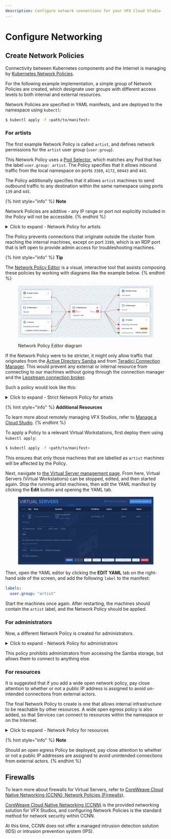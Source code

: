 ```yaml
---
description: Configure network connections for your VFX Cloud Studio
---
```


# Configure Networking

## Create Network Policies

Connectivity between Kubernetes components and the Internet is managing by [Kubernetes Network Policies](https://kubernetes.io/docs/concepts/services-networking/network-policies/).

For the following example implementation, a simple group of Network Policies are created, which designate user groups with different access levels to both internal and external resources.

Network Policies are specified in YAML manifests, and are deployed to the namespace using `kubectl`:

```bash
$ kubectl apply -f <path/to/manifest>
```

### For artists

The first example Network Policy is called `artist`, and defines network permissions for the `artist` user group (`user.group`).

This Network Policy uses a [Pod Selector](https://kubernetes.io/docs/concepts/overview/working-with-objects/labels/), which matches any Pod that has the label `user.group: artist`. The Policy specifies that it allows inbound traffic from the local namespace on ports `3389`, `4172`, `60443` and `443`.

The Policy additionally specifies that it allows `artist` machines to send outbound traffic to any destination within the same namespace using ports `139` and `445`.

{% hint style="info" %}
**Note**

Network Policies are additive - any IP range or port not explicitly included in the Policy will not be accessible.
{% endhint %}

<details>

<summary>Click to expand - Network Policy for artists</summary>

```yaml
apiVersion: networking.k8s.io/v1
kind: NetworkPolicy
metadata:
  name: artist
spec:
  podSelector:
    matchLabels:
      user.group: artist
  policyTypes:
  - Ingress
  - Egress
  ingress:
  - from:
    - namespaceSelector:
        matchLabels:
          kubernetes.io/metadata.name: tenant-sta-vfx1-reference
    ports:
    - protocol: TCP
      port: 3389
    - protocol: TCP
      port: 4172
    - protocol: TCP
      port: 60443
    - protocol: TCP
      port: 443
  egress:
  - to:
    - namespaceSelector:
        matchLabels:
          kubernetes.io/metadata.name: tenant-sta-vfx1-reference
    ports:
    - protocol: TCP
      port: 139
    - protocol: TCP
      port: 445
```

</details>

The Policy prevents connections that originate outside the cluster from reaching the internal machines, except on port `3389`, which is an RDP port that is left open to provide admin access for troubleshooting machines.

{% hint style="info" %}
**Tip**

The [Network Policy Editor](https://editor.networkpolicy.io/) is a visual, interactive tool that assists composing these policies by working with diagrams like the example below.
{% endhint %}

<figure><img src="../../../.gitbook/assets/image (62).png" alt="NetworkPolicy visualization"><figcaption><p>Network Policy Editor diagram</p></figcaption></figure>

If the Network Policy were to be stricter, it might only allow traffic that originates from the [Active Directory Samba](../../../virtual-servers/examples/active-directory-environment-hosted-on-coreweave-cloud/) and from [Teradici Connection Manager](https://www.teradici.com/web-help/pcoip\_connection\_manager\_security\_gateway/19.08/). This would prevent any external or internal resource from connecting to our machines without going through the connection manager and the [Leostream connection broker](../management.md).

Such a policy would look like this:

<details>

<summary>Click to expand - Strict Network Policy for artists</summary>

```yaml
apiVersion: networking.k8s.io/v1
kind: NetworkPolicy
metadata:
  name: artist
spec:
  podSelector:
    matchLabels:
      user.group: artist
  policyTypes:
  - Ingress
  - Egress
  ingress:
  - from:
    - podSelector:
        matchLabels:
          app.kubernetes.io/name: teradici-gateway-teridici-conn-gateway
    ports:
    - protocol: TCP
      port: 3389
    - protocol: TCP
      port: 4172
    - protocol: TCP
      port: 60443
    - protocol: TCP
      port: 443
  egress:
  - to:
    - podSelector:
        matchLabels:
          app.kubernetes.io/name: samba-ad-samba-ad
    ports:
    - protocol: TCP
      port: 139
    - protocol: TCP
      port: 445
```

</details>

{% hint style="info" %}
**Additional Resources**

To learn more about remotely managing VFX Studios, refer to [Manage a Cloud Studio](../management.md).
{% endhint %}

To apply a Policy to a relevant Virtual Workstations, first deploy them using `kubectl apply`:

```bash
$ kubectl apply -f <path/to/manifest>
```

This ensures that only those machines that are labelled as `artist` machines will be affected by the Policy.

Next, navigate to [the Virtual Server management page](https://cloud.coreweave.com/virtualservers). From here, Virtual Servers (Virtual Workstations) can be stopped, edited, and then started again. Stop the running artist machines, then edit the YAML manifest by clicking the **Edit** button and opening the YAML tab.

<figure><img src="../../../.gitbook/assets/image (18).png" alt=""><figcaption></figcaption></figure>

Then, open the YAML editor by clicking the **EDIT YAML** tab on the right-hand side of the screen, and add the following `label` to the manifest:

```yaml
labels:
  user.group: "artist"
```

Start the machines once again. After restarting, the machines should contain the `artist` label, and the Network Policy should be applied.

### For administrators

Now, a different Network Policy is created for administrators.

<details>

<summary>Click to expand - Network Policy for administrators</summary>

```yaml
apiVersion: networking.k8s.io/v1
kind: NetworkPolicy
metadata:
  name: administration
spec:
  podSelector:
    matchLabels:
      user.group: administration
  policyTypes:
  - Ingress
  - Egress
  ingress:
  - from:
    - ipBlock:
        cidr: 0.0.0.0/0
    ports:
    - protocol: TCP
      port: 3389
    - protocol: TCP
      port: 4172
    - protocol: TCP
      port: 60443
    - protocol: TCP
      port: 443
  egress:
  - to:
    - ipBlock:
        cidr: 0.0.0.0/0
        except:
          - 10.0.0.0/8
```

</details>

This policy prohibits administrators from accessing the Samba storage, but allows them to connect to anything else.

### For resources

It is suggested that if you add a wide open network policy, pay close attention to whether or not a public IP address is assigned to avoid un-intended connections from external actors.

The final Network Policy to create is one that allows internal infrastructure to be reachable by other resources. A wide open egress policy is also added, so that Services can connect to resources within the namespace or on the Internet.

<details>

<summary>Click to expand - Network Policy for resources</summary>

```yaml
apiVersion: networking.k8s.io/v1
kind: NetworkPolicy
metadata:
  name: infra
spec:
  podSelector:
    matchLabels:
      user.group: infra
  policyTypes:
  - Ingress
  - Egress
  ingress:
  - from:
    - namespaceSelector:
          matchLabels:
            kubernetes.io/metadata.name: tenant-sta-vfx1-reference
  egress: 
  - {}
```

</details>

{% hint style="info" %}
**Note**

Should an open egress Policy be deployed, pay close attention to whether or not a public IP addresses are assigned to avoid unintended connections from external actors.
{% endhint %}

## Firewalls

To learn more about firewalls for Virtual Servers, refer to [CoreWeave Cloud Native Networking (CCNN): Network Policies (Firewalls)](../../../networking/coreweave-cloud-native-networking-ccnn.md#network-policies-firewalls).

[CoreWeave Cloud Native Networking (CCNN)](../../../networking/coreweave-cloud-native-networking-ccnn.md) is the provided networking solution for VFX Studios, and configuring Network Policies is the standard method for network security within CCNN.

At this time, CCNN does not offer a managed intrusion detection solution (IDS) or intrusion prevention system (IPS).
